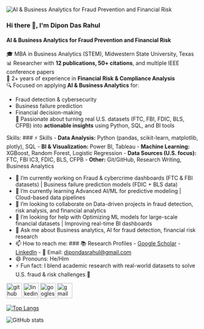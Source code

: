 ![AI & Business Analytics for Fraud Prevention and Financial Risk](https://scontent-hou1-1.xx.fbcdn.net/v/t39.30808-6/497847436_9437962039645646_2611842498005331068_n.jpg?_nc_cat=102&ccb=1-7&_nc_sid=6ee11a&_nc_ohc=yjiS3mDfzfgQ7kNvwEUedbV&_nc_oc=AdkhI-_lJhcjqObZvXCqnHC77Cwmy7EgHWIfkq6xVcgh_V_qVsxYKnGG_UQ6_4giMOCo3r6IsnuDiysbRU2Mz5_0&_nc_zt=23&_nc_ht=scontent-hou1-1.xx&_nc_gid=KDW3wJGHXlhCAlytnnSZqA&oh=00_AfaQMkVh87Cw0O-jWbCDzq0obctFCFK9roi2IDl7IIjU5w&oe=68E208FD)

### Hi there 👋, I'm Dipon Das Rahul
#### AI & Business Analytics for Fraud Prevention and Financial Risk


🎓 MBA in Business Analytics (STEM), Midwestern State University, Texas  
📊 Researcher with **12 publications, 50+ citations**, and multiple IEEE conference papers  
💼 2+ years of experience in **Financial Risk & Compliance Analysis**  
🔍 Focused on applying **AI & Business Analytics** for:  
   - Fraud detection & cybersecurity  
   - Business failure prediction  
   - Financial decision-making  
🚀 Passionate about turning real U.S. datasets (FTC, FBI, FDIC, BLS, CFPB) into **actionable insights** using Python, SQL, and BI tools


Skills: ### ⚡ Skills - **Data Analysis:** Python (pandas, scikit-learn, matplotlib, plotly), SQL   - **BI & Visualization:** Power BI, Tableau   - **Machine Learning:** XGBoost, Random Forest, Logistic Regression   - **Data Sources (U.S. focus):** FTC, FBI IC3, FDIC, BLS, CFPB   - **Other:** Git/GitHub, Research Writing, Business Analytics

- 🔭 I’m currently working on Fraud & cybercrime dashboards (FTC & FBI datasets) | Business failure prediction models (FDIC + BLS data) 
- 🌱 I’m currently learning  Advanced AI/ML for predictive modeling | Cloud-based data pipelines 
- 👯 I’m looking to collaborate on Data-driven projects in fraud detection, risk analysis, and financial analytics 
- 🤔 I’m looking for help with Optimizing ML models for large-scale financial datasets | Improving real-time BI dashboards 
- 💬 Ask me about Business analytics, AI for fraud detection, financial risk research 
- 📫 How to reach me: ### 📚 Research Profiles - [Google Scholar](https://scholar.google.com/citations?user=YARW8ngAAAAJ)   - [LinkedIn](https://www.linkedin.com/in/diponrahul/)   - 📧 Email: dipondasrahul@gmail.com   
- 😄 Pronouns: He/Him 
- ⚡ Fun fact: I blend academic research with real-world datasets to solve U.S. fraud & risk challenges 🚀 


[<img src='https://cdn.jsdelivr.net/npm/simple-icons@3.0.1/icons/github.svg' alt='github' height='40'>](https://github.com/https://github.com/dipondasrahul-blip)  [<img src='https://cdn.jsdelivr.net/npm/simple-icons@3.0.1/icons/linkedin.svg' alt='linkedin' height='40'>](https://www.linkedin.com/in/https://www.linkedin.com/in/diponrahul//)  [<img src='https://cdn.jsdelivr.net/npm/simple-icons@3.0.1/icons/googlescholar.svg' alt='googlescholar' height='40'>](https://scholar.google.com/citations?user=YARW8ngAAAAJ)  [<img src='https://cdn.jsdelivr.net/npm/simple-icons@3.0.1/icons/gmail.svg' alt='gmail' height='40'>](mailto:dipondasrahul@gmail.com)  

[![Top Langs](https://github-readme-stats.vercel.app/api/top-langs/?username=https://github.com/dipondasrahul-blip)](https://github.com/anuraghazra/github-readme-stats)

![GitHub stats](https://github-readme-stats.vercel.app/api?username=https://github.com/dipondasrahul-blip&show_icons=true)  

